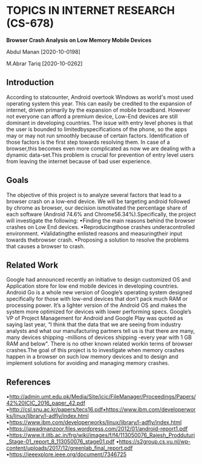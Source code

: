 
# TOPICS IN INTERNET RESEARCH (CS-678)

**Browser Crash Analysis on Low Memory Mobile Devices**

Abdul Manan [2020-10-0198]

M.Abrar Tariq [2020-10-0262]



## Introduction

According to statcounter, Android overtook Windows as world's most used operating system this year. This can easily be credited to the expansion of internet, driven primarily by the expansion of mobile broadband. However not everyone can afford a premium device, Low-End  devices  are  still  dominant  in  developing  countries.  The  issue  with  entry  level  phones  is that the user is bounded to limitedbyspecifications of the phone, so the apps may or may not run smoothly because of certain factors. Identification of those factors is the first step towards resolving  them.  In  case  of  a  browser,this  becomes  even  more  complicated  as  now  we  are dealing  with  a  dynamic  data-set.This  problem  is  crucial  for  prevention  of  entry  level  users from leaving the internet because of bad user experience.

## Goals

The objective of this project is to analyze several factors that lead to a browser crash on a low-end device. We will be targeting android followed by chrome as browser, our decision ismotivated  the  percentage  share  of  each  software  (Android  74.6%  and  Chrome56.34%).Specifically, the project will investigate the following:
  •Finding the main reasons behind the browser crashes on Low End devices.
  •Reproducingthose crashes underacontrolled environment.
  •Validatingthe enlisted reasons and measuringtheir input towards thebrowser crash.
  •Proposing a solution to resolve the problems that causes a browser to crash.
  
## Related Work

Google had announced recently an initiative to design customized OS and Application store for low end mobile devices in developing countries. Android Go is a whole new version of Google’s operating system designed specifically for those with low-end devices that don’t pack much RAM or processing power. It’s a lighter version of the Android OS and makes the system  more  optimized  for  devices  with  lower  performing  specs.  Google’s  VP  of  Project Management for Android and Google Play was quoted as saying last year, “I think that the data that we are seeing  from  industry analysts and what our manufacturing partners tell us  is that there are many,  many devices shipping -millions  of devices  shipping -every  year with 1 GB RAM and below". There is no other known related workin terms of browser crashes.The goal of this project is to investigate when memory crashes happen in a browser on such low memory devices and to design and implement solutions for avoiding and managing memory crashes.

## References

•http://admin.umt.edu.pk/Media/Site/icic/FileManager/Proceedings/Papers/42%20ICIC_2016_paper_42.pdf
•http://csl.snu.ac.kr/papers/tecs16.pdf•https://www.ibm.com/developerworks/linux/library/l-adfly/index.html
•https://www.ibm.com/developerworks/linux/library/l-adfly/index.html
•https://jawadmanzoor.files.wordpress.com/2012/01/android-report1.pdf
•https://www.it.iitb.ac.in/frg/wiki/images/f/f4/113050076_Rajesh_Prodduturi_Stage-01_report_8_113050076_stage01.pdf
•https://s2group.cs.vu.nl/wp-content/uploads/2017/12/greenlab_final_report.pdf
•https://ieeexplore.ieee.org/document/7346725
